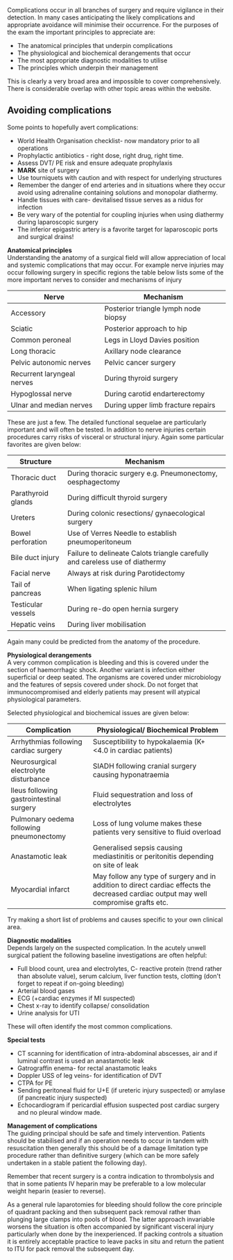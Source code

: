 Complications occur in all branches of surgery and require vigilance in their detection. In many cases anticipating the likely complications and appropriate avoidance will minimise their occurrence. For the purposes of the exam the important principles to appreciate are:  
  
* The anatomical principles that underpin complications
* The physiological and biochemical derangements that occur
* The most appropriate diagnostic modalities to utilise
* The principles which underpin their management

  
This is clearly a very broad area and impossible to cover comprehensively. There is considerable overlap with other topic areas within the website.  
  
Avoiding complications
----------------------

  
Some points to hopefully avert complications:  
  
* World Health Organisation checklist\- now mandatory prior to all operations
* Prophylactic antibiotics \- right dose, right drug, right time.
* Assess DVT/ PE risk and ensure adequate prophylaxis
* **MARK** site of surgery
* Use tourniquets with caution and with respect for underlying structures
* Remember the danger of end arteries and in situations where they occur avoid using adrenaline containing solutions and monopolar diathermy.
* Handle tissues with care\- devitalised tissue serves as a nidus for infection
* Be very wary of the potential for coupling injuries when using diathermy during laparoscopic surgery
* The inferior epigastric artery is a favorite target for laparoscopic ports and surgical drains!

  
  
**Anatomical principles**  
Understanding the anatomy of a surgical field will allow appreciation of local and systemic complications that may occur. For example nerve injuries may occur following surgery in specific regions the table below lists some of the more important nerves to consider and mechanisms of injury  
  


| **Nerve** | **Mechanism** |
| --- | --- |
| Accessory | Posterior triangle lymph node biopsy |
| Sciatic | Posterior approach to hip |
| Common peroneal | Legs in Lloyd Davies position |
| Long thoracic | Axillary node clearance |
| Pelvic autonomic nerves | Pelvic cancer surgery |
| Recurrent laryngeal nerves | During thyroid surgery |
| Hypoglossal nerve | During carotid endarterectomy |
| Ulnar and median nerves | During upper limb fracture repairs |

  
These are just a few. The detailed functional sequelae are particularly important and will often be tested. In addition to nerve injuries certain procedures carry risks of visceral or structural injury. Again some particular favorites are given below:  
  


| **Structure** | **Mechanism** |
| --- | --- |
| Thoracic duct | During thoracic surgery e.g. Pneumonectomy, oesphagectomy |
| Parathyroid glands | During difficult thyroid surgery |
| Ureters | During colonic resections/ gynaecological surgery |
| Bowel perforation | Use of Verres Needle to establish pneumoperitoneum |
| Bile duct injury | Failure to delineate Calots triangle carefully and careless use of diathermy |
| Facial nerve | Always at risk during Parotidectomy |
| Tail of pancreas | When ligating splenic hilum |
| Testicular vessels | During re\-do open hernia surgery |
| Hepatic veins | During liver mobilisation |

  
Again many could be predicted from the anatomy of the procedure.   
  
  
**Physiological derangements**  
A very common complication is bleeding and this is covered under the section of haemorrhagic shock. Another variant is infection either superficial or deep seated. The organisms are covered under microbiology and the features of sepsis covered under shock. Do not forget that immunocompromised and elderly patients may present will atypical physiological parameters.   
  
Selected physiological and biochemical issues are given below:  
  


| **Complication** | **Physiological/ Biochemical Problem** |
| --- | --- |
| Arrhythmias following cardiac surgery | Susceptibility to hypokalaemia (K\+ \<4\.0 in cardiac patients) |
| Neurosurgical electrolyte disturbance | SIADH following cranial surgery causing hyponatraemia |
| Ileus following gastrointestinal surgery | Fluid sequestration and loss of electrolytes |
| Pulmonary oedema following pneumonectomy | Loss of lung volume makes these patients very sensitive to fluid overload |
| Anastamotic leak | Generalised sepsis causing mediastinitis or peritonitis depending on site of leak |
| Myocardial infarct | May follow any type of surgery and in addition to direct cardiac effects the decreased cardiac output may well compromise grafts etc. |

  
  
Try making a short list of problems and causes specific to your own clinical area.  
  
**Diagnostic modalities**  
Depends largely on the suspected complication. In the acutely unwell surgical patient the following baseline investigations are often helpful:  
* Full blood count, urea and electrolytes, C\- reactive protein (trend rather than absolute value), serum calcium, liver function tests, clotting (don't forget to repeat if on\-going bleeding)
* Arterial blood gases
* ECG (\+cardiac enzymes if MI suspected)
* Chest x\-ray to identify collapse/ consolidation
* Urine analysis for UTI

  
These will often identify the most common complications.   
  
**Special tests**  
* CT scanning for identification of intra\-abdominal abscesses, air and if luminal contrast is used an anastamotic leak
* Gatrograffin enema\- for rectal anastamotic leaks
* Doppler USS of leg veins\- for identification of DVT
* CTPA for PE
* Sending peritoneal fluid for U\+E (if ureteric injury suspected) or amylase (if pancreatic injury suspected)
* Echocardiogram if pericardial effusion suspected post cardiac surgery and no pleural window made.

  
**Management of complications**  
The guiding principal should be safe and timely intervention. Patients should be stabilised and if an operation needs to occur in tandem with resuscitation then generally this should be of a damage limitation type procedure rather than definitive surgery (which can be more safely undertaken in a stable patient the following day).   
  
Remember that recent surgery is a contra indication to thrombolysis and that in some patients IV heparin may be preferable to a low molecular weight heparin (easier to reverse).  
  
As a general rule laparotomies for bleeding should follow the core principle of quadrant packing and then subsequent pack removal rather than plunging large clamps into pools of blood. The latter approach invariable worsens the situation is often accompanied by significant visceral injury particularly when done by the inexperienced. If packing controls a situation it is entirely acceptable practice to leave packs in situ and return the patient to ITU for pack removal the subsequent day.
